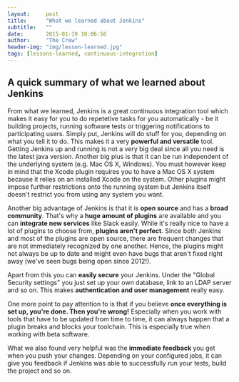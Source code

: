 ```yaml
---
layout:     post
title:      "What we learned about Jenkins"
subtitle:	""
date:       2015-01-19 10:06:56
author:     "The Crew"
header-img: "img/lesson-learned.jpg"
tags: [lessons-learned, continuous-integration]
---
```


## A quick summary of what we learned about Jenkins
From what we learned, Jenkins is a great continuous integration tool which makes it easy for you to do repetetive tasks for you automatically - be it building projects, running software tests or triggering notifications to participating users. Simply put, Jenkins will do stuff for you, depending on what you tell it to do. This makes it a very **powerful and versatile** tool. Getting Jenkins up and running is not a very big deal since all you need is the latest java version. Another big plus is that it can be run independent of the underlying system (e.g. Mac OS X, Windows). You must however keep in mind that the Xcode plugin requires you to have a Mac OS X system because it relies on an installed Xcode on the system. Other plugins might impose further restrictions onto the running system but Jenkins itself doesn't restrict you from using any system you want.

Another big advantage of Jenkins is that it is **open source** and has a **broad community**. That's why a **huge amount of plugins** are available and you can **integrate new services** like Slack easily. While it's really nice to have a lot of plugins to choose from, **plugins aren't perfect**. Since both Jenkins and most of the plugins are open source, there are frequent changes that are not immediately recognized by one another. Hence, the plugins might not always be up to date and might even have bugs that aren't fixed right away (we've seen bugs being open since 2012!).

Apart from this you can **easily secure** your Jenkins. Under the "Global Security settings" you just set up your own database, link to an LDAP server and so on. This makes **authentication and user management** really easy.

One more point to pay attention to is that if you believe **once everything is set up, you're done. Then you're wrong!** Especially when you work with tools that have to be updated from time to time, it can always happen that a plugin breaks and blocks your toolchain. This is especially true when working with beta software.

What we also found very helpful was the **immediate feedback** you get when you push your changes. Depending on your configured jobs, it can give you feedback if Jenkins was able to successfully run your tests, build the project and so on.